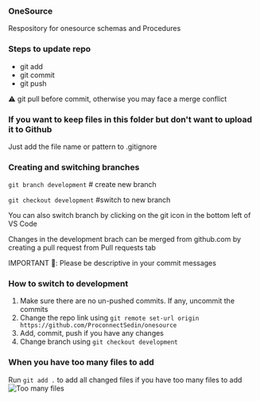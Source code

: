 ### OneSource
Respository for onesource schemas and Procedures

### Steps to update repo
* git add
* git commit
* git push

⚠️ git pull before commit, otherwise you may face a merge conflict

### If you want to keep files in this folder but don't want to upload it to Github
Just add the file name or pattern to .gitignore

### Creating and switching branches
`git branch development` # create new branch

`git checkout development` #switch to new branch

You can also switch branch by clicking on the git icon in the bottom left of VS Code

Changes in the development brach can be merged from github.com by creating a pull request from Pull requests tab

IMPORTANT 🚨: Please be descriptive in your commit messages

### How to switch to development
1. Make sure there are no un-pushed commits. If any, uncommit the commits
2. Change the repo link using `git remote set-url origin https://github.com/ProconnectSedin/onesource`
3. Add, commit, push if you have any changes
4. Change branch using `git checkout development`

### When you have too many files to add
Run `git add .` to add all changed files if you have too many files to add
![Too many files](https://i.imgur.com/k3eYtNA.png)
